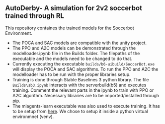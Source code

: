 ## AutoDerby- A simulation for 2v2 soccerbot trained through RL
This repository containes the trained models for the Soccerbot Environment. 
- The POCA and SAC models are compatible with the unity project.
- The PPO and A2C models can be demonstrated through the modelloader.ipynb file in the Builds folder. The filepaths of the executable and the models need to be changed to do that.
- Currently executing the executable  `builds/b6-uibuild/SoccerBot.exe` will display the POCA and SAC algorithms. To run the PPO and A2C the modelloader has to be run with the proper libraries setup.
- Training is done through Stable Baselines 3 python library. The file `Builds\sb3.ipynb` interacts with the serverbuild(b5) and executes training.  Comment the relevant parts in the ipynb to train with PPO or A2C algorithm. Necessary libraries are to be imported/installed through pip.
- The mlagents-learn executable was also used to execute training. It has to be setup from [here](https://github.com/Unity-Technologies/ml-agents/blob/develop/docs/Installation.md). We chose to setup it inside a python virtual environmnet (venv).

